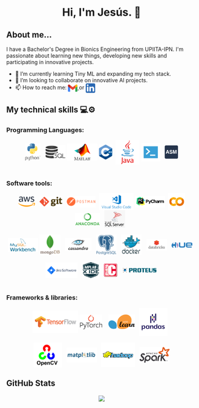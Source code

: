 <div style="max-width:100%;">
  <h1 align="center"> Hi, I'm Jesús.  👋</h1>
  <h2>About me...</h2>
  I have a Bachelor's Degree in Bionics Engineering from UPIITA-IPN. I'm passionate about learning new things, developing new skills and participating in innovative projects. 
</div>
<div>
  <p>
    <ul>
      <li>🌱 I’m currently learning Tiny ML and expanding my tech stack.</li >
      <li>👯 I’m looking to collaborate on innovative AI projects.</li>
      <li>📫 How to reach me: 
        <a href="mailto:banda.j94@gmail.com">
          <img align="center" src="img/gmail.png" alt="Gmail" style="width:25px;">
        </a>
        or
        <a href="https://www.linkedin.com/in/jes%C3%BAs-banda-5a3131a5/">
          <img align="center" src="img/linkedin.png" alt="LinkedIn" style="width:25px;">
        </a>
      </li>
    </ul>
  </p>
</div>

<div style="max-width:100%;">
  <h2>My technical skills 💻⚙</h2> 
  
  <div>
    <h3>Programming Languages:</h3>
    <p align="center">
      <img align="center" src="img/python.png" alt="Python" style="width:40px;">&nbsp&nbsp
      <img align="center" src="img/SQL.jpg" alt="SQL" style="width:55px;">
      <img align="center" src="img/matlab.png" alt="Matlab" style="width:80px;">
      <img align="center" src="img/C++.png" alt="C++" style="width:35px;">&nbsp
      <img align="center" src="img/java.png" alt="Java" style="width:65px;">
      <img align="center" src="img/sh.png" alt="Shell" style="width:50px;">&nbsp&nbsp
      <img align="center" src="img/assembly.png" alt="Assembly" style="width:35px;">
      <br>
      <br>
    </p>
  </div>
  
  <div>
    <h3>Software tools:</h3>
    <p align="center">
      <img align="center" src="img/AWS.png" alt="AWS" style="width:45px;">&nbsp&nbsp
      <img align="center" src="img/git.png" alt="Git" style="width:60px;">&nbsp&nbsp
      <img align="center" src="img/postman.png" alt="Postman" style="width:75px;">&nbsp&nbsp
      <img align="center" src="img/VScode.png" alt="VS Code" style="width:90px;">
      <img align="center" src="img/pyCharm.png" alt="Pycharm" style="width:80px;">&nbsp
      <img align="center" src="img/gcolab.png" alt="Google Colab" style="width:45px;">
      <img align="center" src="img/anaconda.png" alt="Anaconda" style="width:65px;">&nbsp&nbsp
      <img align="center" src="img/SQLserver.png" alt="SQL Server Management" style="width:55px;">&nbsp&nbsp
      <br>
      <br>
      <img align="center" src="img/workbench.png" alt="Workbench" style="width:80px;">
      <img align="center" src="img/mongodb.png" alt="MongoDB" style="width:55px;">&nbsp&nbsp
      <img align="center" src="img/cassandra.png" alt="Cassandra" style="width:70px;">&nbsp&nbsp
      <img align="center" src="img/postgresql.png" alt="PostgreSQL" style="width:55px;">&nbsp&nbsp
      <img align="center" src="img/docker.png" alt="Docker" style="width:55px;">&nbsp&nbsp
      <img align="center" src="img/databricks.png" alt="Databricks" style="width:55px;">&nbsp&nbsp
      <img align="center" src="img/hue.png" alt="Hue" style="width:55px;">&nbsp&nbsp
      <br>
      <br>
      <img align="center" src="img/jira.png" alt="Jira" style="width:85px;">&nbsp&nbsp
      <img align="center" src="img/mplabXide.png" alt="MPLAB X IDE" style="width:45px;">&nbsp&nbsp
      <img align="center" src="img/mikroC.png" alt="MikroC" style="width:35px;">&nbsp&nbsp
      <img align="center" src="img/proteus.png" alt="Proteus Design" style="width:95px;">
      <br>
      <br>
    </p>
  </div>

  <div>
    <h3>Frameworks & libraries:</h3>
    <p align="center">
      <img align="center" src="img/tensorflow.png" alt="Tensorflow" style="width:120px;">
      <img align="center" src="img/pytorch.png" alt="Pytorch" style="width:60px;">&nbsp&nbsp&nbsp
      <img align="center" src="img/scikitLearn.png" alt="SciKit Learn" style="width:70px;">&nbsp&nbsp
      <img align="center" src="img/pandas.png" alt="Pandas" style="width:75px;">&nbsp&nbsp
      <br>
      <br>
      <img align="center" src="img/openCV.png" alt="OpenCV" style="width:75px;">&nbsp&nbsp
      <img align="center" src="img/matplotlib.png" alt="Matplotlib" style="width:80px;">&nbsp&nbsp
      <img align="center" src="img/hadoop.png" alt="Hadoop" style="width:90px;">&nbsp&nbsp
      <img align="center" src="img/spark.png" alt="Spark" style="width:80px;">
    </p>
  </div>
</div>

<div>
<h2>GitHub Stats</h2>
  <div align="center" style="max-width:100%;">
    <a href="https://github.com/JesusBandaG/JesusBandaG">
      <img align="center" src="https://github-readme-stats.vercel.app/api?username=JesusBandaG&count_private=true&show_icons=true&theme=merko" />
    </a>
  </div>
</div>
